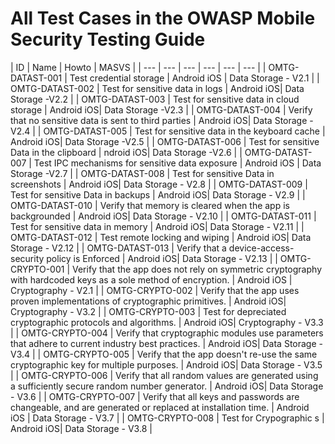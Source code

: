 # All Test Cases in the OWASP Mobile Security Testing Guide

| ID | Name | Howto | MASVS |
| --- | --- | --- | --- | --- | --- |
| OMTG-DATAST-001 | Test credential storage |  Android iOS | Data Storage - V2.1 |
| OMTG-DATAST-002 | Test for sensitive data in logs |  Android iOS| Data Storage -V2.2 |
| OMTG-DATAST-003 | Test for sensitive data in cloud storage |  Android iOS| Data Storage -V2.3 |
| OMTG-DATAST-004 | Verify that no sensitive data is sent to third parties |  Android iOS| Data Storage -V2.4 |
| OMTG-DATAST-005 | Test for sensitive data in the keyboard cache |  Android iOS| Data Storage -V2.5 |
| OMTG-DATAST-006 | Test for sensitive Data in the clipboard  |  ndroid iOS| Data Storage -V2.6 |
| OMTG-DATAST-007 | Test IPC mechanisms for sensitive data exposure | Android iOS | Data Storage -V2.7 |
| OMTG-DATAST-008 | Test for sensitive Data in screenshots |  Android iOS| Data Storage - V2.8 |
| OMTG-DATAST-009 | Test for sensitive Data in backups |  Android iOS| Data Storage - V2.9 |
| OMTG-DATAST-010 | Verify that memory is cleared when the app is backgrounded |  Android iOS| Data Storage - V2.10 |
| OMTG-DATAST-011 | Test for sensitive data in memory |  Android iOS| Data Storage - V2.11 |
| OMTG-DATAST-012 | Test remote locking and wiping | Android iOS| Data Storage - V2.12 |
| OMTG-DATAST-013 | Verify that a device-access-security policy is Enforced |  Android iOS| Data Storage - V2.13 |
| OMTG-CRYPTO-001 | Verify that the app does not rely on symmetric cryptography with hardcoded keys as a sole method of encryption. |  Android iOS | Cryptography - V2.1 |
| OMTG-CRYPTO-002 | Verify that the app uses proven implementations of cryptographic primitives. |  Android iOS| Cryptography - V3.2 |
| OMTG-CRYPTO-003 | Test for depreciated cryptographic protocols and algorithms. |  Android iOS| Cryptography - V3.3 |
| OMTG-CRYPTO-004 | Verify that cryptographic modules use parameters that adhere to current industry best practices. |  Android iOS| Data Storage -  V3.4 |
| OMTG-CRYPTO-005 | Verify that the app doesn't re-use the same cryptographic key for multiple purposes. |  Android iOS| Data Storage -  V3.5 |
| OMTG-CRYPTO-006 | Verify that all random values are generated using a sufficiently secure random number generator.  | Android iOS| Data Storage - V3.6 |
| OMTG-CRYPTO-007 | Verify that all keys and passwords are changeable, and are generated or replaced at installation time. | Android iOS | Data Storage - V3.7 |
| OMTG-CRYPTO-008 | Test for Crypographic s |  Android iOS| Data Storage -  V3.8 |
